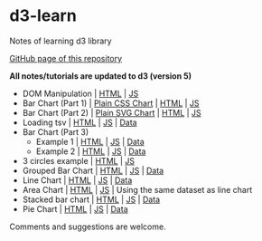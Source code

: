 # d3-learn

Notes of learning d3 library

[GitHub page of this repository](https://hkpeterpeter.github.io/d3-learn/)

**All notes/tutorials are updated to d3 (version 5)**

- DOM Manipulation | [HTML](001_select_p.html) | [JS](001_select_p.js)
- Bar Chart (Part 1) | [Plain CSS Chart](002_bar1_plaincss_chart.html) | [HTML](002_bar1.html) | [JS](002_bar1.js)
- Bar Chart (Part 2) | [Plain SVG Chart](003_bar2_plain_svg_chart.html) | [HTML](003_bar2.html) | [JS](003_bar2.js)
- Loading tsv | [HTML](004_bar2_tsv.html) | [JS](004_bar2_tsv.js) | [Data](tsv/data_004_bar2_tsv.tsv)
- Bar Chart (Part 3)
  - Example 1 | [HTML](005_bar3_ex1.html) | [JS](005_bar3_ex1.js) | [Data](tsv/data_005_bar3_ex1.tsv)
  - Example 2 | [HTML](005_bar3_ex2.html) | [JS](005_bar3_ex2.js) | [Data](tsv/data_005_bar3_ex2.tsv)
- 3 circles example | [HTML](006_3circles.html) | [JS](006_3circles.js)
- Grouped Bar Chart | [HTML](007_groupedbar.html) | [JS](007_groupedbar.js) | [Data](tsv/data_007_groupedbar.csv)
- Line Chart | [HTML](008_linechart.html) | [JS](008_linechart.js) | [Data](tsv/data_008_linechart.tsv)
- Area Chart | [HTML](009_areachart.html) | [JS](009_areachart.js) | Using the same dataset as line chart
- Stacked bar chart | [HTML](010_stacked_barchart.html) | [JS](010_stacked_barchart.js) | [Data](tsv/data_010_stacked_barchart.csv)
- Pie Chart | [HTML](011_piechart.html) | [JS](011_piechart.js) | [Data](tsv/data_011_piechart.csv)

Comments and suggestions are welcome.
